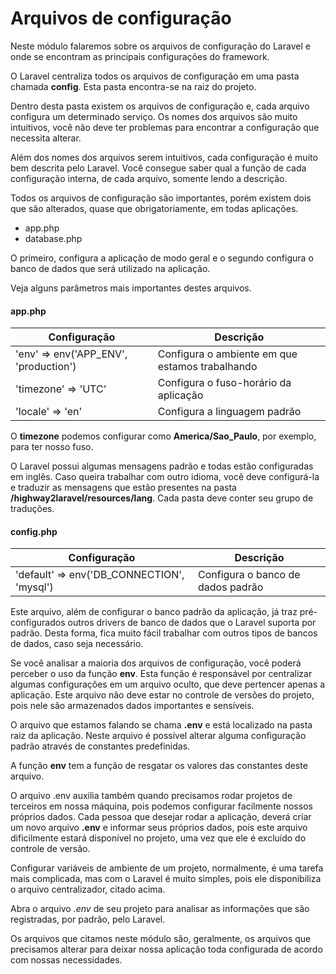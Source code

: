 # Arquivos de configuração

Neste módulo falaremos sobre os arquivos de configuração do Laravel e onde se encontram as principais configurações do framework.

O Laravel centraliza todos os arquivos de configuração em uma pasta chamada **config**. Esta pasta encontra-se na raiz do projeto.

Dentro desta pasta existem os arquivos de configuração e, cada arquivo configura um determinado serviço. Os nomes dos arquivos são muito intuitivos, você não deve ter problemas para encontrar a configuração que necessita alterar.

Além dos nomes dos arquivos serem intuitivos, cada configuração é muito bem descrita pelo Laravel. Você consegue saber qual a função de cada configuração interna, de cada arquivo, somente lendo a descrição.

Todos os arquivos de configuração são importantes, porém existem dois que são alterados, quase que obrigatoriamente, em todas aplicações.

* app.php
* database.php

O primeiro, configura a aplicação de modo geral e o segundo configura o banco de dados que será utilizado na aplicação.

Veja alguns parâmetros mais importantes destes arquivos.

#### app.php

| Configuração                          | Descrição                                       |
|---------------------------------------|-------------------------------------------------|
| 'env' => env('APP_ENV', 'production') | Configura o ambiente em que estamos trabalhando |
| 'timezone' => 'UTC'                   | Configura o fuso-horário da aplicação           |
| 'locale' => 'en'                      | Configura a linguagem padrão                    |

O **timezone** podemos configurar como **America/Sao_Paulo**, por exemplo, para ter nosso fuso.

O Laravel possui algumas mensagens padrão e todas estão configuradas em inglês. Caso queira trabalhar com outro idioma, você deve configurá-la e traduzir as mensagens que estão presentes na pasta **/highway2laravel/resources/lang**. Cada pasta deve conter seu grupo de traduções.

#### config.php

| Configuração                               | Descrição                         |
|--------------------------------------------|-----------------------------------|
| 'default' => env('DB_CONNECTION', 'mysql') | Configura o banco de dados padrão |

Este arquivo, além de configurar o banco padrão da aplicação, já traz pré-configurados outros drivers de banco de dados que o Laravel suporta por padrão. Desta forma, fica muito fácil trabalhar com outros tipos de bancos de dados, caso seja necessário.

Se você analisar a maioria dos arquivos de configuração, você poderá perceber o uso da função **env**. Esta função é responsável por centralizar algumas configurações em um arquivo oculto, que deve pertencer apenas a aplicação. Este arquivo não deve estar no controle de versões do projeto, pois nele são armazenados dados importantes e sensíveis.

O arquivo que estamos falando se chama **.env** e está localizado na pasta raiz da aplicação. Neste arquivo é possível alterar alguma configuração padrão através de constantes predefinidas.

A função **env** tem a função de resgatar os valores das constantes deste arquivo.

O arquivo .env auxilia também quando precisamos rodar projetos de terceiros em nossa máquina, pois podemos configurar facilmente nossos próprios dados. Cada pessoa que desejar rodar a aplicação, deverá criar um novo arquivo **.env** e informar seus próprios dados, pois este arquivo dificilmente estará disponível no projeto, uma vez que ele é excluído do controle de versão.

Configurar variáveis de ambiente de um projeto, normalmente, é uma tarefa mais complicada, mas com o Laravel é muito simples, pois ele disponibiliza o arquivo centralizador, citado acima.

Abra o arquivo *.env* de seu projeto para analisar as informações que são registradas, por padrão, pelo Laravel.

Os arquivos que citamos neste módulo são, geralmente, os arquivos que precisamos alterar para deixar nossa aplicação toda configurada de acordo com nossas necessidades.
